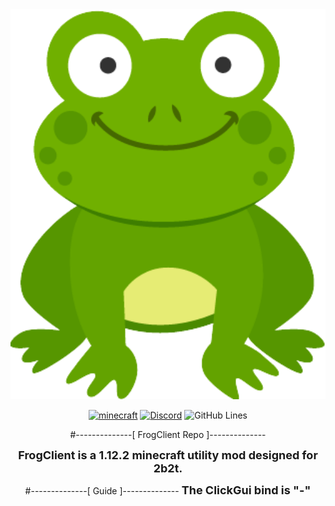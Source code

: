 <center><img src="src/main/resources/Frog.png" alt="frog" width="3600"/>  

[![minecraft](https://img.shields.io/badge/Minecraft-1.12.2-blueviolet.svg)](https://files.minecraftforge.net/net/minecraftforge/forge/index_1.12.2.html)
[![Discord](https://img.shields.io/discord/840168131652747264?color=9900ee&label=discord&style=flat-round)](https://discord.gg/KKPVj2K3GF)
![GitHub Lines](https://img.shields.io/tokei/lines/github/FrogDog56/FrogClient?color=9900ee)

#--------------[ FrogClient Repo ]--------------

<b><font size=+1>FrogClient is a 1.12.2 minecraft utility mod designed for 2b2t.</font></b>
  
#--------------[ Guide ]--------------
<b><font size=+1>The ClickGui bind is "-"</font></b>
</center>
